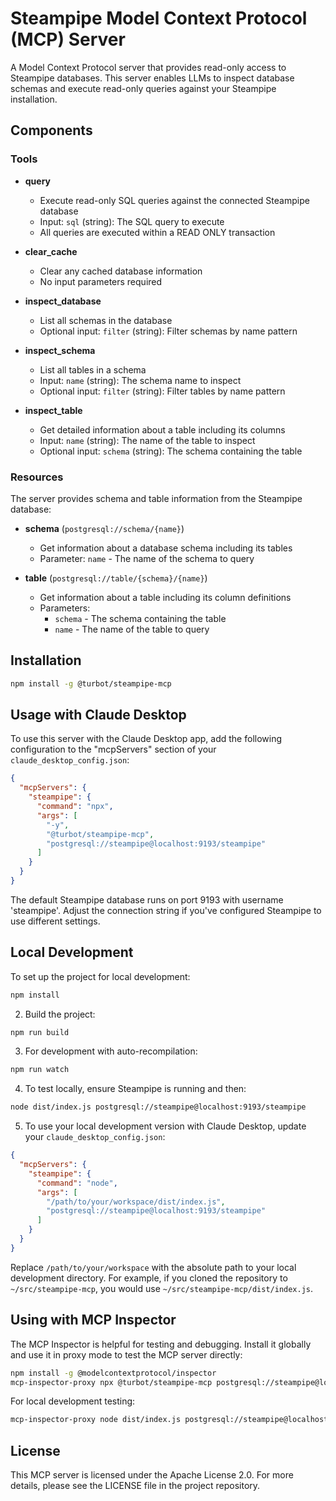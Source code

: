 # Steampipe Model Context Protocol (MCP) Server

A Model Context Protocol server that provides read-only access to Steampipe databases. This server enables LLMs to inspect database schemas and execute read-only queries against your Steampipe installation.

## Components

### Tools

- **query**
  - Execute read-only SQL queries against the connected Steampipe database
  - Input: `sql` (string): The SQL query to execute
  - All queries are executed within a READ ONLY transaction

- **clear_cache**
  - Clear any cached database information
  - No input parameters required

- **inspect_database**
  - List all schemas in the database
  - Optional input: `filter` (string): Filter schemas by name pattern

- **inspect_schema**
  - List all tables in a schema
  - Input: `name` (string): The schema name to inspect
  - Optional input: `filter` (string): Filter tables by name pattern

- **inspect_table**
  - Get detailed information about a table including its columns
  - Input: `name` (string): The name of the table to inspect
  - Optional input: `schema` (string): The schema containing the table

### Resources

The server provides schema and table information from the Steampipe database:

- **schema** (`postgresql://schema/{name}`)
  - Get information about a database schema including its tables
  - Parameter: `name` - The name of the schema to query

- **table** (`postgresql://table/{schema}/{name}`)
  - Get information about a table including its column definitions
  - Parameters:
    - `schema` - The schema containing the table
    - `name` - The name of the table to query

## Installation

```sh
npm install -g @turbot/steampipe-mcp
```

## Usage with Claude Desktop

To use this server with the Claude Desktop app, add the following configuration to the "mcpServers" section of your `claude_desktop_config.json`:

```json
{
  "mcpServers": {
    "steampipe": {
      "command": "npx",
      "args": [
        "-y",
        "@turbot/steampipe-mcp",
        "postgresql://steampipe@localhost:9193/steampipe"
      ]
    }
  }
}
```

The default Steampipe database runs on port 9193 with username 'steampipe'. Adjust the connection string if you've configured Steampipe to use different settings.

## Local Development

To set up the project for local development:
```sh
npm install
```

2. Build the project:
```sh
npm run build
```

3. For development with auto-recompilation:
```sh
npm run watch
```

4. To test locally, ensure Steampipe is running and then:
```sh
node dist/index.js postgresql://steampipe@localhost:9193/steampipe
```

5. To use your local development version with Claude Desktop, update your `claude_desktop_config.json`:
```json
{
  "mcpServers": {
    "steampipe": {
      "command": "node",
      "args": [
        "/path/to/your/workspace/dist/index.js",
        "postgresql://steampipe@localhost:9193/steampipe"
      ]
    }
  }
}
```

Replace `/path/to/your/workspace` with the absolute path to your local development directory. For example, if you cloned the repository to `~/src/steampipe-mcp`, you would use `~/src/steampipe-mcp/dist/index.js`.

## Using with MCP Inspector

The MCP Inspector is helpful for testing and debugging. Install it globally and use it in proxy mode to test the MCP server directly:

```sh
npm install -g @modelcontextprotocol/inspector
mcp-inspector-proxy npx @turbot/steampipe-mcp postgresql://steampipe@localhost:9193/steampipe
```

For local development testing:
```sh
mcp-inspector-proxy node dist/index.js postgresql://steampipe@localhost:9193/steampipe
```

## License

This MCP server is licensed under the Apache License 2.0. For more details, please see the LICENSE file in the project repository.
